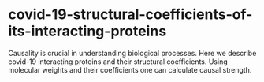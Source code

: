 # covid-19-structural-coefficients-of-its-interacting-proteins
Causality is crucial in understanding biological processes. Here we describe covid-19 interacting proteins and their structural coefficients. Using molecular weights and their coefficients one can calculate causal strength.
